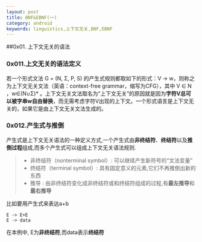 ```yaml
---
layout: post
title: BNF&EBNF(一)
category: android
keywords: linguistics,上下文无关,BNF,EBNF
---
```



##0x01. 上下文无关的语法

### 0x011.上文无关的语法定义

若一个形式文法 G = (N, Σ, P, S) 的产生式规则都取如下的形式：V -> w，则称之为上下文无关文法（英语：context-free grammar，缩写为CFG），其中 V ∈ N ，w∈(N∪Σ)* 。上下文无关文法取名为“上下文无关”的原因就是因为**字符V总可以被字串w自由替换**，而无需考虑字符V出现的上下文。一个形式语言是上下文无关的，如果它是由上下文无关文法生成的。

### 0x012.产生式与推倒

产生式是上下文无关语法的一种定义方式,一个产生式由**非终结符**、**终结符**以及**推倒过程**组成,而多个产生式可以组成上下文无关语法规则.

> * 非终结符（nonterminal symbol）: 可以继续产生新符号的“文法变量”
> * 终结符（terminal symbol）: 具有固定意义的元素,它们不再推倒出新的东西
> * 推导 : 由非终结符变化成非终结符或和终结符组成的过程,有**最左推导**和**最右推导**

比如要用产生式来表达a+b

	E -> E+E
	E -> data

在本例中, E为**非终结符**,而data表示**终结符**




